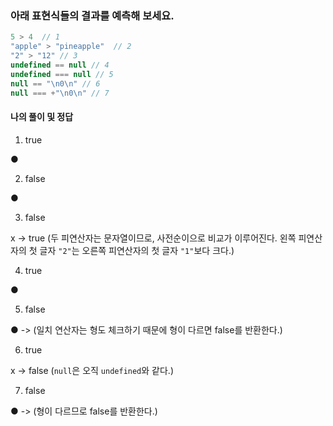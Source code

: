 ### 아래 표현식들의 결과를 예측해 보세요.

```javaScript
5 > 4  // 1
"apple" > "pineapple"  // 2
"2" > "12" // 3 
undefined == null // 4
undefined === null // 5
null == "\n0\n" // 6
null === +"\n0\n" // 7
```

#### 나의 풀이 및 정답

1. true 

● 

2. false

●

3. false

x -> true (두 피연산자는 문자열이므로, 사전순이으로 비교가 이루어진다. 왼쪽 피연산자의 첫 글자 `"2"`는 오른쪽 피연산자의 첫 글자 `"1"`보다 크다.)

4. true

●

5. false

● -> (일치 연산자는 형도 체크하기 때문에 형이 다르면 false를 반환한다.)

6. true

x -> false (`null`은 오직 `undefined`와 같다.)

7. false 

● -> (형이 다르므로 false를 반환한다.)